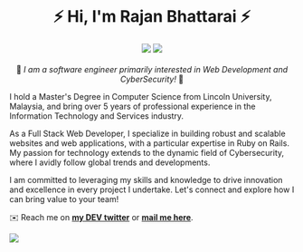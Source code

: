 <h1 align="center">⚡️ Hi, I'm Rajan Bhattarai ⚡️</h1>
<h4 align="center"><a href="https://cdrrazan.com"><img src="https://img.shields.io/badge/blog-%23FFA500.svg?&style=for-the-badge&logo=rss&logoColor=white"/></a> <a href="https://rajan.link/linkedin"><img src="https://img.shields.io/badge/linkedin-%230077B5.svg?&style=for-the-badge&logo=linkedin&logoColor=white"/></a>   </h4>

<p align="center">🔭 <i> I am a software engineer primarily interested in Web Development and CyberSecurity! </i> 🔭 </p> 

I hold a Master's Degree in Computer Science from Lincoln University, Malaysia, and bring over 5 years of professional experience in the Information Technology and Services industry.

As a Full Stack Web Developer, I specialize in building robust and scalable websites and web applications, with a particular expertise in Ruby on Rails. My passion for technology extends to the dynamic field of Cybersecurity, where I avidly follow global trends and developments.

I am committed to leveraging my skills and knowledge to drive innovation and excellence in every project I undertake. Let's connect and explore how I can bring value to your team!

✉️ Reach me on **[my DEV twitter](https://rajan.link/r/twitter)** or **[mail me here](mailto:rajan@rajanbhattarai.com)**.

![](https://visitor-badge.glitch.me/badge?page_id=cdrrazan)
